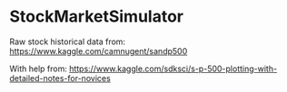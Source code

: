 # StockMarketSimulator

Raw stock historical data from: https://www.kaggle.com/camnugent/sandp500

With help from: https://www.kaggle.com/sdksci/s-p-500-plotting-with-detailed-notes-for-novices